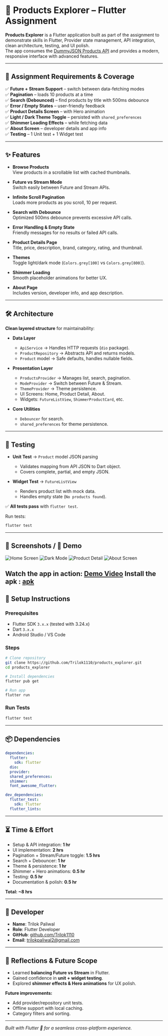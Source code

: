 # 📱 Products Explorer – Flutter Assignment

**Products Explorer** is a Flutter application built as part of the assignment to demonstrate skills in Flutter, Provider state management, API integration, clean architecture, testing, and UI polish.  
The app consumes the [DummyJSON Products API](https://dummyjson.com/products) and provides a modern, responsive interface with advanced features.

---

## 🎯 Assignment Requirements & Coverage

✅ **Future + Stream Support** – switch between data-fetching modes  
✅ **Pagination** – loads 10 products at a time  
✅ **Search (Debounced)** – find products by title with 500ms debounce  
✅ **Error / Empty States** – user-friendly feedback  
✅ **Product Details Screen** – with Hero animation  
✅ **Light / Dark Theme Toggle** – persisted with `shared_preferences`  
✅ **Shimmer Loading Effects** – while fetching data  
✅ **About Screen** – developer details and app info  
✅ **Testing** – 1 Unit test + 1 Widget test 

---

## ✨ Features

- **Browse Products**  
  View products in a scrollable list with cached thumbnails.

- **Future vs Stream Mode**  
  Switch easily between Future and Stream APIs.

- **Infinite Scroll Pagination**  
  Loads more products as you scroll, 10 per request.

- **Search with Debounce**  
  Optimized 500ms debounce prevents excessive API calls.

- **Error Handling & Empty State**  
  Friendly messages for no results or failed API calls.

- **Product Details Page**  
  Title, price, description, brand, category, rating, and thumbnail.

- **Themes**  
  Toggle light/dark mode (`Colors.grey[100]` vs `Colors.grey[800]`).

- **Shimmer Loading**  
  Smooth placeholder animations for better UX.

- **About Page**  
  Includes version, developer info, and app description.

---

## 🛠️ Architecture

**Clean layered structure** for maintainability:

- **Data Layer**  
  - `ApiService` → Handles HTTP requests (`dio` package).  
  - `ProductRepository` → Abstracts API and returns models.  
  - `Product` model → Safe defaults, handles nullable fields.  

- **Presentation Layer**  
  - `ProductsProvider` → Manages list, search, pagination.  
  - `ModeProvider` → Switch between Future & Stream.  
  - `ThemeProvider` → Theme persistence.  
  - UI Screens: Home, Product Detail, About.  
  - Widgets: `FutureListView`, `ShimmerProductCard`, etc.  

- **Core Utilities**  
  - `Debouncer` for search.  
  - `shared_preferences` for theme persistence.  

---

## 🧪 Testing

- **Unit Test** → `Product` model JSON parsing  
  - Validates mapping from API JSON to Dart object.  
  - Covers complete, partial, and empty JSON.  

- **Widget Test** → `FutureListView`  
  - Renders product list with mock data.  
  - Handles empty state (`No products found`).  

✅ **All tests pass** with `flutter test`.

Run tests:
```bash
flutter test
````

---

## 📸 Screenshots / 🎥 Demo

![Home Screen](assets/readme/home_light_mode.jpeg)
![Dark Mode](assets/readme/home_dark_mode.jpeg)
![Product Detail](assets/readme/product_detail_screen.jpeg)
![About Screen](assets/readme/about_screen.jpeg)


Watch the app in action: [Demo Video](https://drive.google.com/file/d/1-wU8qodQQ3nRaHYKw4XzqDjh23sF8VJ_/view?usp=drive_link)
Install the apk : [apk](https://drive.google.com/file/d/1pf_ZMvrLQBnDOqWh0zBG5Ly4ZVDQva5R/view?usp=drive_link) 
---


## 🚀 Setup Instructions

### Prerequisites

* Flutter SDK `3.x.x` (tested with 3.24.x)
* Dart `3.x.x`
* Android Studio / VS Code

### Steps

```bash
# Clone repository
git clone https://github.com/Trilok1110/products_explorer.git
cd products_explorer

# Install dependencies
flutter pub get

# Run app
flutter run
```

### Run Tests

```bash
flutter test
```

---

## 📦 Dependencies

```yaml
dependencies:
  flutter:
    sdk: flutter
  dio: 
  provider: 
  shared_preferences: 
  shimmer: 
  font_awesome_flutter: 

dev_dependencies:
  flutter_test:
    sdk: flutter
  flutter_lints: 
```

---

## ⏳ Time & Effort

* Setup & API integration: **1 hr**
* UI implementation: **2 hrs**
* Pagination + Stream/Future toggle: **1.5 hrs**
* Search + Debouncer: **1 hr**
* Theme & persistence: **1 hr**
* Shimmer + Hero animations: **0.5 hr**
* Testing: **0.5 hr**
* Documentation & polish: **0.5 hr**

**Total: ~8 hrs**


---

## 👤 Developer

* **Name**: Trilok Paliwal
* **Role**: Flutter Developer
* **GitHub**: [github.com/Trilok1110](https://github.com/Trilok1110)
* **Email**: [trilokpaliwal2@gmail.com](mailto:trilokpaliwal2@gmail.com)

---

## 🌟 Reflections & Future Scope

* Learned **balancing Future vs Stream** in Flutter.
* Gained confidence in **unit + widget testing**.
* Explored **shimmer effects & Hero animations** for UX polish.

**Future improvements:**

* Add provider/repository unit tests.
* Offline support with local caching.
* Category filters and sorting.

---

*Built with Flutter 💙 for a seamless cross-platform experience.*

```


